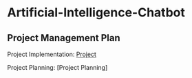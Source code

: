 # Artificial-Intelligence-Chatbot

## Project Management Plan


Project Implementation: [Project ](Artificial-Intelligence-Chatbot/B-PROJECT_PLANNING.md)


Project Planning: [Project Planning]
